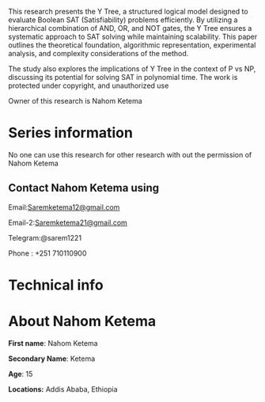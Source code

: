 <p>This research presents the Y Tree, a structured logical model designed to evaluate Boolean SAT (Satisfiability) problems efficiently. By utilizing a hierarchical combination of AND, OR, and NOT gates, the Y Tree ensures a systematic approach to SAT solving while maintaining scalability. This paper outlines the theoretical foundation, algorithmic representation, experimental analysis, and complexity considerations of the method.</p>

The study also explores the implications of Y Tree in the context of P vs NP, discussing its potential for solving SAT in polynomial time. The work is protected under copyright, and unauthorized use

Owner of this research is Nahom Ketema

<h1>Series information</h1>
No one can use this research for other research with out the permission of Nahom Ketema 

<h2>Contact Nahom Ketema using</h2>

Email:Saremketema12@gmail.com 

Email-2:Saremketema21@gmail.com 

Telegram:@sarem1221

Phone : +251 710110900

<h1>Technical info</h1>
<h1>About Nahom Ketema</h1>
<p><b>First name</b>: Nahom Ketema</p>

<p><b>Secondary Name</b>: Ketema</p>

<p><b>Age</b>: 15</p> 

<p><b>Locations:</b> Addis Ababa, Ethiopia</p>

